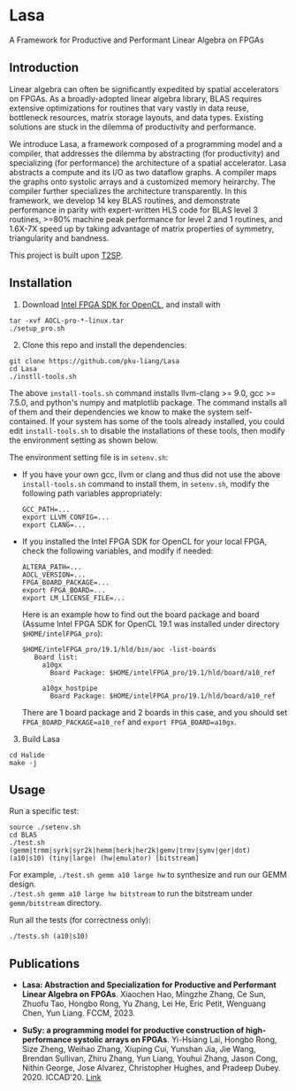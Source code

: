 # Lasa
A Framework for Productive and Performant Linear Algebra on FPGAs

## Introduction
Linear algebra can often be significantly expedited by spatial accelerators on FPGAs. As a broadly-adopted linear algebra library, BLAS requires extensive optimizations for routines that vary vastly in data reuse, bottleneck resources, matrix storage layouts, and data types. Existing solutions are stuck in the dilemma of productivity and performance. 

We introduce Lasa, a framework composed of a programming model and a compiler, that addresses the dilemma by abstracting (for productivity) and specializing (for performance) the architecture of a spatial accelerator. Lasa abstracts a compute and its I/O as two dataflow graphs. A compiler maps the graphs onto systolic arrays and a customized memory heirarchy. The compiler further specializes the architecture transparently. In this framework, we develop 14 key BLAS routines, and demonstrate performance in parity with expert-written HLS code for BLAS level 3 routines, >=80% machine peak performance for level 2 and 1 routines, and 1.6X-7X speed up by taking advantage of matrix properties of symmetry, triangularity and bandness.

This project is built upon [T2SP](https://github.com/IntelLabs/t2sp).

## Installation
  
1. Download [Intel FPGA SDK for OpenCL](http://dl.altera.com/opencl/), and install with
  ```
  tar -xvf AOCL-pro-*-linux.tar 
  ./setup_pro.sh
  ```
2. Clone this repo and install the dependencies:
  ```
  git clone https://github.com/pku-liang/Lasa
  cd Lasa
  ./instll-tools.sh
  ```

The above `install-tools.sh` command installs llvm-clang >= 9.0, gcc >= 7.5.0, and python's numpy and matplotlib package. The command installs all of them and their dependencies we know to make the system self-contained. If your system has some of the tools already installed, you could edit `install-tools.sh` to disable the installations of these tools, then modify the environment setting as shown below.

The environment setting file is in `setenv.sh`:

+ If you have your own gcc, llvm or clang and thus did not use the above `install-tools.sh` command to install them, in `setenv.sh`, modify the following path variables appropriately:

  ```
  GCC_PATH=...
  export LLVM_CONFIG=...
  export CLANG=...
  ```

+ If you installed the Intel FPGA SDK for OpenCL for your local FPGA, check the following variables, and modify if needed:

  ```
  ALTERA_PATH=...
  AOCL_VERSION=...
  FPGA_BOARD_PACKAGE=...
  export FPGA_BOARD=...
  export LM_LICENSE_FILE=...
  ```

  Here is an example how to find out the board package and board (Assume Intel FPGA SDK for OpenCL 19.1 was installed under directory `$HOME/intelFPGA_pro`):

  ```
  $HOME/intelFPGA_pro/19.1/hld/bin/aoc -list-boards
     Board list:
       a10gx
         Board Package: $HOME/intelFPGA_pro/19.1/hld/board/a10_ref
    
       a10gx_hostpipe
         Board Package: $HOME/intelFPGA_pro/19.1/hld/board/a10_ref
  ```

  There are 1 board package and 2 boards in this case, and you should set `FPGA_BOARD_PACKAGE=a10_ref` and `export FPGA_BOARD=a10gx`.

3. Build Lasa
  ```
  cd Halide
  make -j
  ```

## Usage

Run a specific test:
  ```
  source ./setenv.sh
  cd BLAS
  ./test.sh (gemm|trmm|syrk|syr2k|hemm|herk|her2k|gemv|trmv|symv|ger|dot) (a10|s10) (tiny|large) (hw|emulator) [bitstream]
  ```

For example, `./test.sh gemm a10 large hw` to synthesize and run our GEMM design.  
`./test.sh gemm a10 large hw bitstream` to run the bitstream under `gemm/bitstream` directory.

Run all the tests (for correctness only):
  ```
  ./tests.sh (a10|s10)
  ``` 

## Publications

+ **Lasa: Abstraction and Specialization for Productive and Performant Linear Algebra on FPGAs**. 
Xiaochen Hao, Mingzhe Zhang, Ce Sun, Zhuofu Tao, Hongbo Rong, Yu Zhang, Lei He, Eric Petit, Wenguang Chen, Yun Liang. FCCM, 2023.

+ **SuSy: a programming model for productive construction of high-performance systolic arrays on FPGAs**. 
Yi-Hsiang Lai, Hongbo Rong, Size Zheng, Weihao Zhang, Xiuping Cui, Yunshan Jia, Jie Wang, Brendan Sullivan, Zhiru Zhang, Yun Liang, Youhui Zhang, Jason Cong, Nithin George, Jose Alvarez, Christopher Hughes, and Pradeep Dubey. 2020.  ICCAD'20. [Link](https://ieeexplore.ieee.org/document/9256583)

